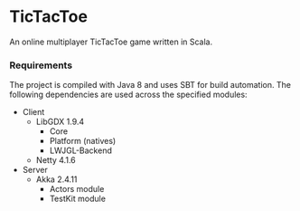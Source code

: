 # TicTacToe
An online multiplayer TicTacToe game written in Scala. 

### Requirements
The project is compiled with Java 8 and uses SBT for build automation. The following dependencies are used across the specified modules:
- Client
  * LibGDX 1.9.4
    * Core
    * Platform (natives)
    * LWJGL-Backend
  * Netty 4.1.6
- Server
  * Akka 2.4.11
    * Actors module
    * TestKit module
